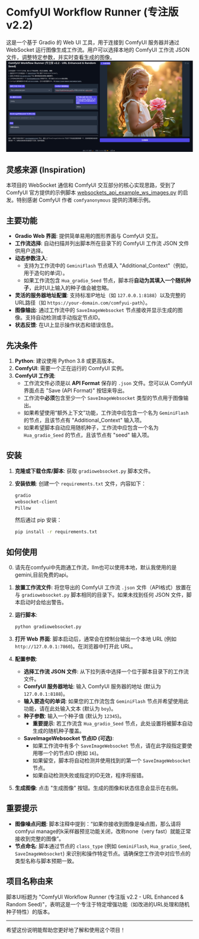 # ComfyUI Workflow Runner (专注版 v2.2)

这是一个基于 Gradio 的 Web UI 工具，用于连接到 ComfyUI 服务器并通过 WebSocket 运行图像生成工作流。用户可以选择本地的 ComfyUI 工作流 JSON 文件，调整特定参数，并实时查看生成的图像。
![项目预览](https://github.com/kungful/websocket_simple_comfyui/blob/b0474bf31c5973a96392dd6d4c376a7ac42c7f62/preview.png?raw=true)
## 灵感来源 (Inspiration)

本项目的 WebSocket 通信和 ComfyUI 交互部分的核心实现思路，受到了 ComfyUI 官方提供的示例脚本 [websockets_api_example_ws_images.py](https://github.com/comfyanonymous/ComfyUI/blob/6d46bb4b4c9db3bce46b2838c50252551330eba7/script_examples/websockets_api_example_ws_images.py) 的启发。特别感谢 ComfyUI 作者 `comfyanonymous` 提供的清晰示例。

## 主要功能

* **Gradio Web 界面**: 提供简单易用的图形界面与 ComfyUI 交互。
* **工作流选择**: 自动扫描并列出脚本所在目录下的 ComfyUI 工作流 JSON 文件供用户选择。
* **动态参数注入**:
    * 支持为工作流中的 `GeminiFlash` 节点填入 "Additional_Context"（例如，用于造句的单词）。
    * 如果工作流包含 `Hua_gradio_Seed` 节点，脚本将**自动为其填入一个随机种子**，此时UI上输入的种子值会被忽略。
* **灵活的服务器地址配置**: 支持标准IP地址（如 `127.0.0.1:8188`）以及完整的URL路径（如 `https://your-domain.com/comfyui-path`）。
* **图像输出**: 通过工作流中的 `SaveImageWebsocket` 节点接收并显示生成的图像。支持自动检测或手动指定节点ID。
* **状态反馈**: 在UI上显示操作状态和错误信息。

## 先决条件

1.  **Python**: 建议使用 Python 3.8 或更高版本。
2.  **ComfyUI**: 需要一个正在运行的 ComfyUI 实例。
3.  **ComfyUI 工作流**:
    * 工作流文件必须是以 **API Format** 保存的 `.json` 文件。您可以从 ComfyUI 界面点击 "Save (API Format)" 按钮来导出。
    * 工作流中**必须**包含至少一个 `SaveImageWebsocket` 类型的节点用于图像输出。
    * 如果希望使用“额外上下文”功能，工作流中应包含一个名为 `GeminiFlash` 的节点，且该节点有 "Additional\_Context" 输入项。
    * 如果希望脚本自动应用随机种子，工作流中应包含一个名为 `Hua_gradio_Seed` 的节点，且该节点有 "seed" 输入项。

## 安装

1.  **克隆或下载仓库/脚本**:
    获取 `gradiowebsocket.py` 脚本文件。

2.  **安装依赖**:
    创建一个 `requirements.txt` 文件，内容如下：
    ```txt
    gradio
    websocket-client
    Pillow
    ```
    然后通过 pip 安装：
    ```bash
    pip install -r requirements.txt
    ```

## 如何使用
0.  请先在comfyui中先跑通工作流，llm也可以使用本地，默认我使用的是gemini,目前免费的api。
1.  **放置工作流文件**: 将您导出的 ComfyUI 工作流 `.json` 文件（API格式）放置在与 `gradiowebsocket.py` 脚本相同的目录下。如果未找到任何 JSON 文件，脚本启动时会给出警告。

2.  **运行脚本**:
    ```bash
    python gradiowebsocket.py
    ```

3.  **打开 Web 界面**:
    脚本启动后，通常会在控制台输出一个本地 URL (例如 `http://127.0.0.1:7860`)。在浏览器中打开此 URL。

4.  **配置参数**:
    * **选择工作流 JSON 文件**: 从下拉列表中选择一个位于脚本目录下的工作流文件。
    * **ComfyUI 服务器地址**: 输入 ComfyUI 服务器的地址 (默认为 `127.0.0.1:8188`)。
    * **输入要造句的单词**: 如果您的工作流包含 `GeminiFlash` 节点并希望使用此功能，请在此处输入文本 (默认为 `boy`)。
    * **种子参数**: 输入一个种子值 (默认为 `12345`)。
        * **重要提示**: 若工作流含 `Hua_gradio_Seed` 节点，此处设置将被脚本自动生成的随机种子覆盖。
    * **SaveImageWebsocket 节点ID (可选)**:
        * 如果工作流中有多个 `SaveImageWebsocket` 节点，请在此字段指定要使用哪一个的节点ID (例如 `16`)。
        * 如果留空，脚本将自动检测并使用找到的第一个 `SaveImageWebsocket` 节点。
        * 如果自动检测失败或指定的ID无效，程序将报错。

5.  **生成图像**: 点击 "生成图像" 按钮。生成的图像和状态信息会显示在右侧。

## 重要提示

* **图像噪点问题**: 脚本注释中提到：“如果你接收到图像是噪点图，那么请将comfyui manage的k采样器预览功能关闭，改称none（very fast）就能正常接收到完整的图像”。
* **节点命名**: 脚本通过节点的 `class_type` (例如 `GeminiFlash`, `Hua_gradio_Seed`, `SaveImageWebsocket`) 来识别和操作特定节点。请确保您工作流中对应节点的类型名称与脚本预期一致。

## 项目名称由来

脚本UI标题为 "ComfyUI Workflow Runner (专注版 v2.2 - URL Enhanced & Random Seed)"，表明这是一个专注于特定增强功能（如改进的URL处理和随机种子特性）的版本。

---

希望这份说明能帮助您更好地了解和使用这个项目！
